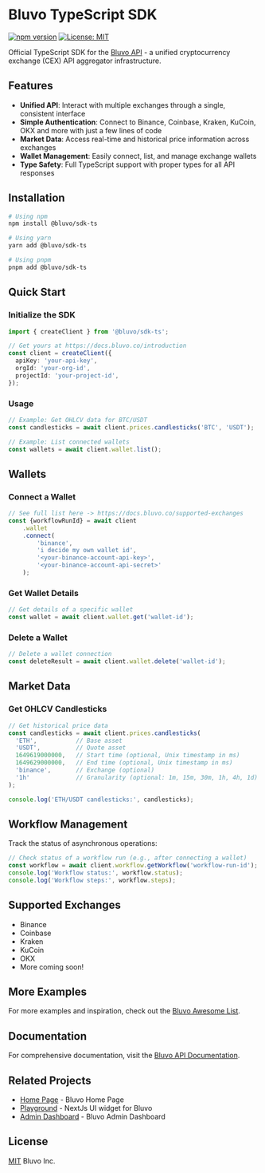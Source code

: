 # Bluvo TypeScript SDK

[![npm version](https://img.shields.io/npm/v/@bluvo/sdk-ts.svg)](https://www.npmjs.com/package/@bluvo/sdk-ts)
[![License: MIT](https://img.shields.io/badge/License-MIT-blue.svg)](https://opensource.org/licenses/MIT)

Official TypeScript SDK for the [Bluvo API](https://docs.bluvo.co) - a unified cryptocurrency exchange (CEX) API aggregator infrastructure.

## Features

-  **Unified API**: Interact with multiple exchanges through a single, consistent interface
-  **Simple Authentication**: Connect to Binance, Coinbase, Kraken, KuCoin, OKX and more with just a few lines of code
-  **Market Data**: Access real-time and historical price information across exchanges
-  **Wallet Management**: Easily connect, list, and manage exchange wallets
-  **Type Safety**: Full TypeScript support with proper types for all API responses

## Installation

```bash
# Using npm
npm install @bluvo/sdk-ts

# Using yarn
yarn add @bluvo/sdk-ts

# Using pnpm
pnpm add @bluvo/sdk-ts
```

## Quick Start

### Initialize the SDK
```typescript
import { createClient } from '@bluvo/sdk-ts';

// Get yours at https://docs.bluvo.co/introduction
const client = createClient({
  apiKey: 'your-api-key',
  orgId: 'your-org-id',
  projectId: 'your-project-id',
});
```

### Usage
```typescript
// Example: Get OHLCV data for BTC/USDT
const candlesticks = await client.prices.candlesticks('BTC', 'USDT');

// Example: List connected wallets
const wallets = await client.wallet.list();
```

## Wallets

### Connect a Wallet

```typescript
// See full list here -> https://docs.bluvo.co/supported-exchanges
const {workflowRunId} = await client
    .wallet
    .connect(
        'binance',
        'i decide my own wallet id',
        '<your-binance-account-api-key>',
        '<your-binance-account-api-secret>'
    );
```
### Get Wallet Details

```typescript
// Get details of a specific wallet
const wallet = await client.wallet.get('wallet-id');
```

### Delete a Wallet

```typescript
// Delete a wallet connection
const deleteResult = await client.wallet.delete('wallet-id');
```

## Market Data

### Get OHLCV Candlesticks

```typescript
// Get historical price data
const candlesticks = await client.prices.candlesticks(
  'ETH',           // Base asset
  'USDT',          // Quote asset
  1649619000000,   // Start time (optional, Unix timestamp in ms)
  1649629000000,   // End time (optional, Unix timestamp in ms)
  'binance',       // Exchange (optional)
  '1h'             // Granularity (optional: 1m, 15m, 30m, 1h, 4h, 1d)
);

console.log('ETH/USDT candlesticks:', candlesticks);
```

## Workflow Management

Track the status of asynchronous operations:

```typescript
// Check status of a workflow run (e.g., after connecting a wallet)
const workflow = await client.workflow.getWorkflow('workflow-run-id');
console.log('Workflow status:', workflow.status);
console.log('Workflow steps:', workflow.steps);
```

## Supported Exchanges

- Binance
- Coinbase
- Kraken
- KuCoin
- OKX
- More coming soon!

## More Examples

For more examples and inspiration, check out the [Bluvo Awesome List](https://github.com/bluvoinc/awesome).

## Documentation

For comprehensive documentation, visit the [Bluvo API Documentation](https://docs.bluvo.co).

## Related Projects

- [Home Page](https://bluvo.co) - Bluvo Home Page
- [Playground](https://playground.bluvo.co) - NextJs UI widget for Bluvo
- [Admin Dashboard](https://portal.bluvo.co) - Bluvo Admin Dashboard
## License

[MIT](LICENSE) Bluvo Inc.